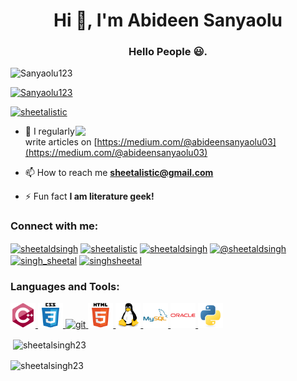 <h1 align="center">Hi 👋, I'm Abideen Sanyaolu</h1>
<h3 align="center">Hello People 😃.</h3>

<p align="left"> <img src="https://komarev.com/ghpvc/?username=Sanyaolu123&label=Profile%20views&color=0e75b6&style=flat" alt="Sanyaolu123" /> </p>

<p align="left"> <a href="https://github.com/ryo-ma/github-profile-trophy"><img src="https://github-profile-trophy.vercel.app/?username=Sanyaolu123" alt="Sanyaolu123" /></a> </p>

<p align="left"> <a href="https://twitter.com/sheetalistic" target="blank"><img src="https://img.shields.io/twitter/follow/sheetalistic?logo=twitter&style=for-the-badge" alt="sheetalistic" /></a> </p>
<img align="right" width= "400" src="https://media.giphy.com/media/du3J3cXyzhj75IOgvA/giphy.gif"/>


- 📝 I regularly write articles on [https://medium.com/@abideensanyaolu03](https://medium.com/@abideensanyaolu03)

- 📫 How to reach me **sheetalistic@gmail.com**

- ⚡ Fun fact **I am literature geek!**

<h3 align="left">Connect with me:</h3>
<p align="left">
<a href="https://dev.to/sheetaldsingh" target="blank"><img align="center" src="https://cdn.jsdelivr.net/npm/simple-icons@3.0.1/icons/dev-dot-to.svg" alt="sheetaldsingh" height="30" width="40" /></a>
<a href="https://twitter.com/sheetalistic" target="blank"><img align="center" src="https://raw.githubusercontent.com/rahuldkjain/github-profile-readme-generator/master/src/images/icons/Social/twitter.svg" alt="sheetalistic" height="30" width="40" /></a>
<a href="https://linkedin.com/in/sheetaldsingh" target="blank"><img align="center" src="https://raw.githubusercontent.com/rahuldkjain/github-profile-readme-generator/master/src/images/icons/Social/linked-in-alt.svg" alt="sheetaldsingh" height="30" width="40" /></a>
<a href="https://medium.com/@sheetaldsingh" target="blank"><img align="center" src="https://raw.githubusercontent.com/rahuldkjain/github-profile-readme-generator/master/src/images/icons/Social/medium.svg" alt="@sheetaldsingh" height="30" width="40" /></a>
<a href="https://www.codechef.com/users/singh_sheetal" target="blank"><img align="center" src="https://cdn.jsdelivr.net/npm/simple-icons@3.1.0/icons/codechef.svg" alt="singh_sheetal" height="30" width="40" /></a>
<a href="https://www.hackerrank.com/singhsheetal" target="blank"><img align="center" src="https://raw.githubusercontent.com/rahuldkjain/github-profile-readme-generator/master/src/images/icons/Social/hackerrank.svg" alt="singhsheetal" height="30" width="40" /></a>
</p>

<h3 align="left">Languages and Tools:</h3>
<p align="left"> <a href="https://www.w3schools.com/cpp/" target="_blank"> <img src="https://raw.githubusercontent.com/devicons/devicon/master/icons/cplusplus/cplusplus-original.svg" alt="cplusplus" width="40" height="40"/> </a> <a href="https://www.w3schools.com/css/" target="_blank"> <img src="https://raw.githubusercontent.com/devicons/devicon/master/icons/css3/css3-original-wordmark.svg" alt="css3" width="40" height="40"/> </a> <a href="https://git-scm.com/" target="_blank"> <img src="https://www.vectorlogo.zone/logos/git-scm/git-scm-icon.svg" alt="git" width="40" height="40"/> </a> <a href="https://www.w3.org/html/" target="_blank"> <img src="https://raw.githubusercontent.com/devicons/devicon/master/icons/html5/html5-original-wordmark.svg" alt="html5" width="40" height="40"/> </a> <a href="https://www.linux.org/" target="_blank"> <img src="https://raw.githubusercontent.com/devicons/devicon/master/icons/linux/linux-original.svg" alt="linux" width="40" height="40"/> </a> <a href="https://www.mysql.com/" target="_blank"> <img src="https://raw.githubusercontent.com/devicons/devicon/master/icons/mysql/mysql-original-wordmark.svg" alt="mysql" width="40" height="40"/> </a> <a href="https://www.oracle.com/" target="_blank"> <img src="https://raw.githubusercontent.com/devicons/devicon/master/icons/oracle/oracle-original.svg" alt="oracle" width="40" height="40"/> </a> <a href="https://www.python.org" target="_blank"> <img src="https://raw.githubusercontent.com/devicons/devicon/master/icons/python/python-original.svg" alt="python" width="40" height="40"/> </a> </p>

<p>&nbsp;<img align="center" src="https://github-readme-stats.vercel.app/api?username=sheetalsingh23&show_icons=true&locale=en" alt="sheetalsingh23" /></p>

<p><img align="center" src="https://github-readme-streak-stats.herokuapp.com/?user=sheetalsingh23&" alt="sheetalsingh23" /></p>
